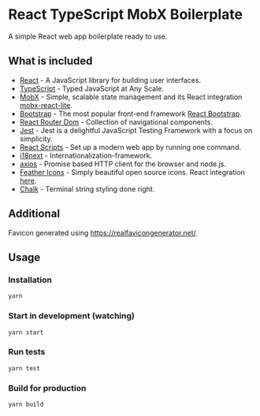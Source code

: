 # React TypeScript MobX Boilerplate

A simple React web app boilerplate ready to use.

## What is included

-   [React](https://reactjs.org/) - A JavaScript library for building user interfaces.
-   [TypeScript](https://www.typescriptlang.org/) - Typed JavaScript at Any Scale.
-   [MobX](https://mobx.js.org/) - Simple, scalable state management and its React integration [mobx-react-lite](https://mobx.js.org/react-integration.html).
-   [Bootstrap](https://getbootstrap.com/) - The most popular front-end framework [React Bootstrap](https://react-bootstrap.github.io/).
-   [React Router Dom](https://reactrouter.com/) - Collection of navigational components.
-   [Jest](https://jestjs.io/) - Jest is a delightful JavaScript Testing Framework with a focus on simplicity.
-   [React Scripts](https://github.com/facebook/create-react-app) - Set up a modern web app by running one command.
-   [i18next](https://www.i18next.com/) - Internationalization-framework.
-   [axios](https://github.com/axios/axios) - Promise based HTTP client for the browser and node.js.
-   [Feather Icons](https://feathericons.com/) - Simply beautiful open source icons. React integration [here](https://github.com/feathericons/react-feather).
-   [Chalk](https://github.com/chalk/chalk) - Terminal string styling done right.

## Additional

Favicon generated using https://realfavicongenerator.net/.

## Usage

### Installation

`yarn`

### Start in development (watching)

`yarn start`

### Run tests

`yarn test`

### Build for production

`yarn build`

